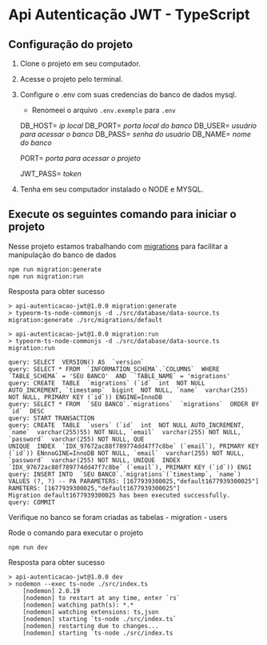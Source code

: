 
# Api Autenticação JWT - TypeScript

  

## Configuração do projeto

 1. Clone o projeto em seu computador.
 2.  Acesse o projeto pelo terminal.
 3. Configure o .env com suas credencias do banco de dados mysql.

	- Renomeei o arquivo `.env.exemple` para `.env`

    DB_HOST=  *ip local*
    DB_PORT=  *porta local do banco*
    DB_USER=  *usuário para acessar o banco*
    DB_PASS=  *senha do usuário*
    DB_NAME= *nome do banco*
    
    PORT= *porta para acessar o projeto*
    
    JWT_PASS= *token*

 4. Tenha em seu computador instalado o NODE e MYSQL.

## Execute os seguintes comando para iniciar o projeto

Nesse projeto estamos trabalhando com [migrations](https://juniorb2s.medium.com/migrations-o-porque-e-como-usar-12d98c6d9269) para facilitar a manipulação do banco de dados

    npm run migration:generate
    npm run migration:run
    
Resposta para obter sucesso

    > api-autenticacao-jwt@1.0.0 migration:generate
    > typeorm-ts-node-commonjs -d ./src/database/data-source.ts migration:generate ./src/migrations/default
    
    > api-autenticacao-jwt@1.0.0 migration:run    
    > typeorm-ts-node-commonjs -d ./src/database/data-source.ts migration:run
    
    query: SELECT  VERSION() AS  `version`    
    query: SELECT * FROM  `INFORMATION_SCHEMA`.`COLUMNS`  WHERE  `TABLE_SCHEMA` = 'SEU BANCO'  AND  `TABLE_NAME` = 'migrations'    
    query: CREATE  TABLE  `migrations` (`id`  int  NOT NULL AUTO_INCREMENT, `timestamp`  bigint  NOT NULL, `name`  varchar(255) NOT NULL, PRIMARY KEY (`id`)) ENGINE=InnoDB    
    query: SELECT * FROM  `SEU BANCO`.`migrations`  `migrations`  ORDER BY  `id`  DESC    
    query: START TRANSACTION    
    query: CREATE  TABLE  `users` (`id`  int  NOT NULL AUTO_INCREMENT, `name`  varchar(255)55) NOT NULL, `email`  varchar(255) NOT NULL, `password`  varchar(255) NOT NULL, QUE    
    UNIQUE  INDEX  `IDX_97672ac88f789774dd47f7c8be` (`email`), PRIMARY KEY (`id`)) ENnnoGINE=InnoDB NOT NULL, `email`  varchar(255) NOT NULL, `password`  varchar(255) NOT NULL, UNIQUE  INDEX  `IDX_97672ac88f789774dd47f7c8be` (`email`), PRIMARY KEY (`id`)) ENGI    
    query: INSERT INTO  `SEU BANCO`.`migrations`(`timestamp`, `name`) VALUES (?, ?) -- PA PARAMETERS: [1677939300025,"default1677939300025"] RAMETERS: [1677939300025,"default1677939300025"]    
    Migration default1677939300025 has been executed successfully.    
    query: COMMIT

Verifique no banco se foram criadas as tabelas 
	- migration
	- users
	
Rode o comando para executar o projeto

    npm run dev
Resposta para obter sucesso

    > api-autenticacao-jwt@1.0.0 dev
    > nodemon --exec ts-node ./src/index.ts
	    [nodemon] 2.0.19
	    [nodemon] to restart at any time, enter `rs`
	    [nodemon] watching path(s): *.*
	    [nodemon] watching extensions: ts,json
	    [nodemon] starting `ts-node ./src/index.ts`
	    [nodemon] restarting due to changes...
	    [nodemon] starting `ts-node ./src/index.ts
